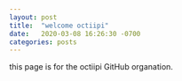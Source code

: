 ```yaml
---
layout: post
title:  "welcome octiipi"
date:   2020-03-08 16:26:30 -0700
categories: posts
---
```


this page is for the octiipi GitHub organation.
